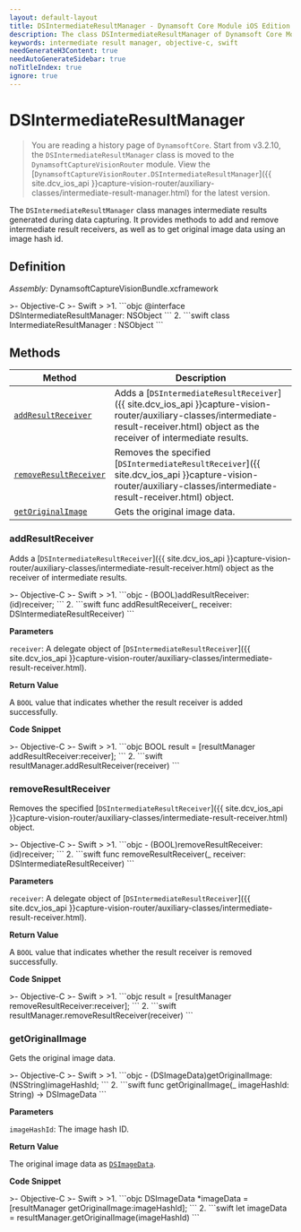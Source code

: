 ```yaml
---
layout: default-layout
title: DSIntermediateResultManager - Dynamsoft Core Module iOS Edition API Reference
description: The class DSIntermediateResultManager of Dynamsoft Core Module manages intermediate results generated during data capturing. It provides methods to add and remove intermediate result receivers, as well as to get original image data using an image hash id.
keywords: intermediate result manager, objective-c, swift
needGenerateH3Content: true
needAutoGenerateSidebar: true
noTitleIndex: true
ignore: true
---
```


# DSIntermediateResultManager

> You are reading a history page of `DynamsoftCore`. Start from v3.2.10, the `DSIntermediateResultManager` class is moved to the `DynamsoftCaptureVisionRouter` module. View the [`DynamsoftCaptureVisionRouter.DSIntermediateResultManager`]({{ site.dcv_ios_api }}capture-vision-router/auxiliary-classes/intermediate-result-manager.html) for the latest version.

The `DSIntermediateResultManager` class manages intermediate results generated during data capturing. It provides methods to add and remove intermediate result receivers, as well as to get original image data using an image hash id.

## Definition

*Assembly:* DynamsoftCaptureVisionBundle.xcframework

<div class="sample-code-prefix"></div>
>- Objective-C
>- Swift
>
>1. 
```objc
@interface DSIntermediateResultManager: NSObject
```
2. 
```swift
class IntermediateResultManager : NSObject
```

## Methods

| Method | Description |
| ------ | ----------- |
| [`addResultReceiver`](#addresultreceiver) | Adds a [`DSIntermediateResultReceiver`]({{ site.dcv_ios_api }}capture-vision-router/auxiliary-classes/intermediate-result-receiver.html) object as the receiver of intermediate results. |
| [`removeResultReceiver`](#removeresultreceiver) | Removes the specified [`DSIntermediateResultReceiver`]({{ site.dcv_ios_api }}capture-vision-router/auxiliary-classes/intermediate-result-receiver.html) object. |
| [`getOriginalImage`](#getoriginalimage) | Gets the original image data. |

### addResultReceiver

Adds a [`DSIntermediateResultReceiver`]({{ site.dcv_ios_api }}capture-vision-router/auxiliary-classes/intermediate-result-receiver.html) object as the receiver of intermediate results.

<div class="sample-code-prefix"></div>
>- Objective-C
>- Swift
>
>1. 
```objc
- (BOOL)addResultReceiver:(id<DSIntermediateResultReceiver>)receiver;
```
2. 
```swift
func addResultReceiver(_ receiver: DSIntermediateResultReceiver)
```

**Parameters**

`receiver`: A delegate object of [`DSIntermediateResultReceiver`]({{ site.dcv_ios_api }}capture-vision-router/auxiliary-classes/intermediate-result-receiver.html).  

**Return Value**

A `BOOL` value that indicates whether the result receiver is added successfully.

**Code Snippet**

<div class="sample-code-prefix"></div>
>- Objective-C
>- Swift
>
>1. 
```objc
BOOL result = [resultManager addResultReceiver:receiver];
```
2. 
```swift
resultManager.addResultReceiver(receiver)
```

### removeResultReceiver

Removes the specified [`DSIntermediateResultReceiver`]({{ site.dcv_ios_api }}capture-vision-router/auxiliary-classes/intermediate-result-receiver.html) object.

<div class="sample-code-prefix"></div>
>- Objective-C
>- Swift
>
>1. 
```objc
- (BOOL)removeResultReceiver:(id<DSIntermediateResultReceiver>)receiver;
```
2. 
```swift
func removeResultReceiver(_ receiver: DSIntermediateResultReceiver)
```

**Parameters**

`receiver`: A delegate object of [`DSIntermediateResultReceiver`]({{ site.dcv_ios_api }}capture-vision-router/auxiliary-classes/intermediate-result-receiver.html).

**Return Value**

A `BOOL` value that indicates whether the result receiver is removed successfully.

**Code Snippet**

<div class="sample-code-prefix"></div>
>- Objective-C
>- Swift
>
>1. 
```objc
result = [resultManager removeResultReceiver:receiver];
```
2. 
```swift
resultManager.removeResultReceiver(receiver)
```

### getOriginalImage

Gets the original image data.

<div class="sample-code-prefix"></div>
>- Objective-C
>- Swift
>
>1. 
```objc
- (DSImageData)getOriginalImage:(NSString)imageHashId;
```
2. 
```swift
func getOriginalImage(_ imageHashId: String) -> DSImageData
```

**Parameters**

`imageHashId`: The image hash ID.

**Return Value**

The original image data as [`DSImageData`](../basic-structures/image-data.md).

**Code Snippet**

<div class="sample-code-prefix"></div>
>- Objective-C
>- Swift
>
>1. 
```objc
DSImageData *imageData = [resultManager getOriginalImage:imageHashId];
```
2. 
```swift
let imageData = resultManager.getOriginalImage(imageHashId)
```
